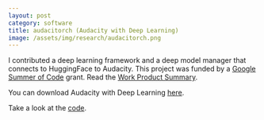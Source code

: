 ```yaml
---
layout: post
category: software
title: audacitorch (Audacity with Deep Learning)
image: /assets/img/research/audacitorch.png
---
```



I contributed a deep learning framework and a deep model manager that connects to HuggingFace to Audacity. This project was funded by a [Google Summer of Code](https://summerofcode.withgoogle.com/archive/2021/projects/5097817919455232/) grant. Read the [Work Product Summary](https://www.audacityteam.org/gsoc-2021-work-product-source-separation-and-deep-learning-tools/). 

You can download Audacity with Deep Learning [here](https://interactiveaudiolab.github.io/project/audacity.html). 

Take a look at the [code](https://github.com/audacitorch/audacitorch). 
